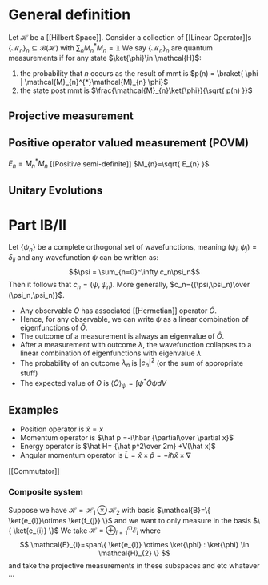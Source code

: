# General definition
Let $\mathcal{H}$ be a [[Hilbert Space]]. 
Consider a collection of [[Linear Operator]]s $\{ \mathcal{M}_{n} \}_{n} \subseteq \mathcal{B(\mathcal{H})}$ with $\sum_{n}M_{n}^{*}M_{n}=\mathbb{1}$
We say $\{ \mathcal{M}_{n} \}_{n}$ are quantum measurements if for any state $\ket{\phi}\in \mathcal{H}$:
1. the probability that $n$ occurs as the result of mmt is $p(n) = \braket{ \phi | \mathcal{M}_{n}^{*}\mathcal{M}_{n} \phi}$
2. the state post mmt is $\frac{\mathcal{M}_{n}\ket{\phi}}{\sqrt{ p(n) }}$
## Projective measurement
## Positive operator valued measurement (POVM)
$E_{n}=M_{n}^{*}M_{n}$ [[Positive semi-definite]]
$M_{n}=\sqrt{ E_{n} }$
## Unitary Evolutions

# Part IB/II
Let $\{\psi_n\}$ be a complete orthogonal set of wavefunctions, meaning $(\psi_i,\psi_j)=\delta_{ij}$ and any wavefunction $\psi$ can be written as:
$$\psi = \sum_{n=0}^\infty c_n\psi_n$$
Then it follows that $c_n=(\psi,\psi_n)$. More generally, $c_n={(\psi,\psi_n)\over (\psi_n,\psi_n)}$. 

- Any observable $O$ has associated [[Hermetian]] operator $\hat O$.
- Hence, for any observable, we can write $\psi$ as a linear combination of eigenfunctions of $\hat O$.
- The outcome of a measurement is always an eigenvalue of $\hat O$.
- After a measurement with outcome $\lambda$, the wavefunction collapses to a linear combination of eigenfunctions with eigenvalue $\lambda$
- The probability of an outcome $\lambda_n$ is $|c_n|^2$ (or the sum of appropriate stuff)
- The expected value of $O$ is $\langle\hat O \rangle_\psi = \int\psi^*\hat O\psi dV$

## Examples
- Position operator is $\hat x=x$
- Momentum operator is $\hat p =-i\hbar {\partial\over \partial x}$
- Energy operator is $\hat H= {\hat p^2\over 2m} +V(\hat x)$
- Angular momentum operator is $\hat L=\hat x\times\hat p=-i\hbar\hat x\times\nabla$ 


[[Commutator]]

### Composite system
Suppose we have $\mathcal{H}=\mathcal{H}_{1}\otimes \mathcal{H}_{2}$ with basis $\mathcal{B}=\{ \ket{e_{i}}\otimes \ket{f_{j}} \}$
and we want to only measure in the basis $\{ \ket{e_{i}} \}$
We take $\mathcal{H}=\oplus_{i=1}^{m}\mathcal{E}_{i}$
where
$$
\mathcal{E}_{i}=span\{ \ket{e_{i}} \otimes \ket{\phi} : \ket{\phi} \in \mathcal{H}_{2} \}
$$
and take the projective measurements in these subspaces and etc whatever ... 
